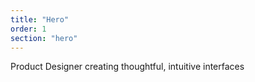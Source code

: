 ```yaml
---
title: "Hero"
order: 1
section: "hero"
---
```


Product Designer creating
thoughtful, intuitive interfaces 